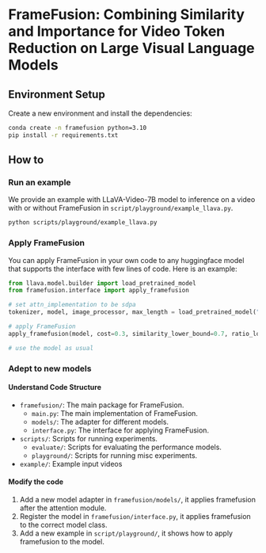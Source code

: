 # FrameFusion: Combining Similarity and Importance for Video Token Reduction on Large Visual Language Models

## Environment Setup

Create a new environment and install the dependencies:

```bash
conda create -n framefusion python=3.10
pip install -r requirements.txt
```

## How to

### Run an example

We provide an example with LLaVA-Video-7B model to inference on a video with or without FrameFusion in `script/playground/example_llava.py`.

```bash
python scripts/playground/example_llava.py
```

### Apply FrameFusion

You can apply FrameFusion in your own code to any huggingface model that supports the interface with few lines of code. Here is an example:

```python
from llava.model.builder import load_pretrained_model
from framefusion.interface import apply_framefusion

# set attn_implementation to be sdpa
tokenizer, model, image_processor, max_length = load_pretrained_model("lmms-lab/LLaVA-Video-7B-Qwen2", None, "llava_qwen", torch_dtype="bfloat16", attn_implementation='sdpa', device_map="auto")

# apply FrameFusion
apply_framefusion(model, cost=0.3, similarity_lower_bound=0.7, ratio_lower_bound=0.1)

# use the model as usual
```

### Adept to new models

#### Understand Code Structure

- `framefusion/`: The main package for FrameFusion.
    - `main.py`: The main implementation of FrameFusion.
    - `models/`: The adapter for different models.
    - `interface.py`: The interface for applying FrameFusion.
- `scripts/`: Scripts for running experiments.
    - `evaluate/`: Scripts for evaluating the performance models.
    - `playground/`: Scripts for running misc experiments.
- `example/`: Example input videos

#### Modify the code

1. Add a new model adapter in `framefusion/models/`, it applies framefusion after the attention module.
2. Register the model in `framefusion/interface.py`, it applies framefusion to the correct model class.
3. Add a new example in `script/playground/`, it shows how to apply framefusion to the model.
